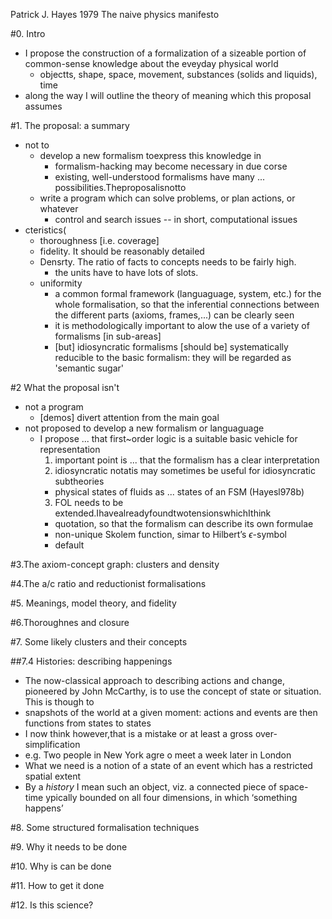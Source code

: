 Patrick J. Hayes
1979
The naive physics manifesto

#0. Intro

* I propose the construction of a formalization of a sizeable portion of
  common-sense knowledge about the eveyday physical world
  * objectts, shape, space, movement, substances (solids and liquids), time
* along the way I will outline the theory of meaning which this proposal
  assumes

#1. The proposal: a summary

* not to 
  * develop a new formalism toexpress this knowledge in
    * formalism-hacking may become necessary in due corse
    * existing, well-understood formalisms have many ... possibilities.Theproposalisnotto
  * write a program which can solve problems, or plan actions, or whatever
    * control and search issues -- in short, computational issues
* cteristics(
  * thoroughness [i.e. coverage]
  * fidelity. It should be reasonably detailed
  * Densrty. The ratio of facts to concepts needs to be fairly high.
    * the units have to have lots of slots.
  * uniformity
    * a common formal framework (languaguage, system, etc.) for the whole
      formalisation, so that the inferential connections between the different
      parts (axioms, frames,...) can be clearly seen
    * it is methodologically important to alow the use of a variety of
      formalisms [in sub-areas]
    * [but] idiosyncratic formalisms [should be] systematically reducible to
      the basic formalism: they will be regarded as 'semantic sugar'

#2 What the proposal isn't

* not a program
  * [demos] divert attention from the main goal
* not proposed to develop a new formalism or languaguage
  * I propose ... that first~order logic is a suitable basic vehicle for
    representation
    1. important point is ... that the formalism has a clear interpretation
    2. idiosyncratic notatis may sometimes be useful for idiosyncratic subtheories
      * physical states of fluids as ... states of an FSM (Hayesl978b)
    3. FOL needs to be extended.IhavealreadyfoundtwotensionswhichIthink
      * quotation, so that the formalism can describe its own formulae
      * non-unique Skolem function, simar to Hilbert’s $\epsilon$-symbol
      * default

#3.The axiom-concept graph: clusters and density

#4.The a/c ratio and reductionist formalisations

#5. Meanings, model theory, and fidelity

#6.Thoroughnes and closure

#7. Some likely clusters and their concepts

##7.4 Histories: describing happenings

* The  now-classical approach to describing actions and change, pioneered by
  John McCarthy, is to use the concept of state or situation. This is though to
* snapshots of the world at a given moment: actions and events are then
  functions from states to states
* I now think however,that is a mistake or at least a gross over-simplification
* e.g.  Two people in New York agre o meet a week later in London
* What we need is a notion of a state of an event which has a restricted
  spatial extent
* By a _history_ I mean such an object, viz. a connected piece of space-time
  ypically bounded on all four dimensions, in which ‘something happens’ 

#8. Some structured formalisation techniques

#9. Why it needs to be done

#10. Why is can be done

#11. How to get it done

#12. Is this science?
